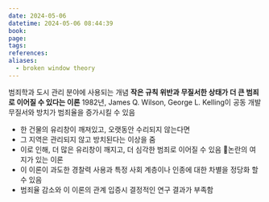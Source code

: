 ```yaml
---
date: 2024-05-06
datetime: 2024-05-06 08:44:39
book: 
page: 
tags: 
references: 
aliases:
  - broken window theory
---
```

범죄학과 도시 관리 분야에 사용되는 개념
**작은 규칙 위반과 무질서한 상태가 더 큰 범죄로 이어질 수 있다는 이론**
1982년, James Q. Wilson, George L. Kelling이 공동 개발
무질서와 방치가 범죄율을 증가시킬 수 있음
- 한 건물의 유리창이 깨져있고, 오랫동안 수리되지 않는다면
- 그 지역은 관리되지 않고 방치된다는 이상을 줌
- 이로 인해, 더 많은 유리창이 깨지고, 더 심각한 범죄로 이어질 수 있음
논란의 여지가 있는 이론
- 이 이론이 과도한 경찰력 사용과 특정 사회 계층이나 인종에 대한 차별을 정당화 할 수 있음
- 범죄율 감소와 이 이론의 관계 입증시 결정적인 연구 결과가 부족함

